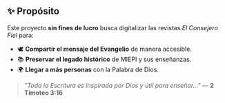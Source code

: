 ## ✨ Propósito 
Este proyecto **sin fines de lucro** busca digitalizar las revistas <em>El Consejero Fiel</em> para:  
- 🕊️ **Compartir el mensaje del Evangelio** de manera accesible.  
- 📚 **Preservar el legado histórico** de MIEPI y sus enseñanzas.  
- 🌍 **Llegar a más personas** con la Palabra de Dios.  

> *"Toda la Escritura es inspirada por Dios y útil para enseñar..."* — **2 Timoteo 3:16**